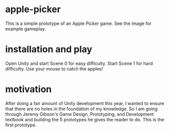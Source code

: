 # apple-picker

This is a simple prototype of an Apple Picker game. See the image for example gameplay.

# installation and play

Open Unity and start Scene 0 for easy difficulty. Start Scene 1 for hard difficulty. Use your mouse to catch the apples!

# motivation

After doing a fair amount of Unity development this year, I wanted to ensure that there are no holes in the foundation of my knowledge. So I am going through Jeremy Gibson's Game Design, Prototyping, and Development textbook and building the 5 prototypes he gives the reader to do. This is the first prototype.

